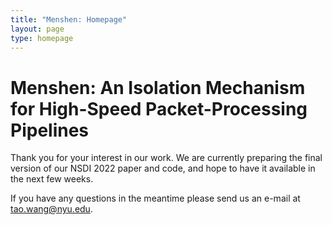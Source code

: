 ```yaml
---
title: "Menshen: Homepage"
layout: page
type: homepage
---
```


# Menshen: An Isolation Mechanism for High-Speed Packet-Processing Pipelines

Thank you for your interest in our work. We are currently preparing the final
version of our NSDI 2022 paper and code, and hope to have it available in the
next few weeks.

If you have any questions in the meantime please send us an e-mail at
[tao.wang@nyu.edu](tao.wang@nyu.edu).
